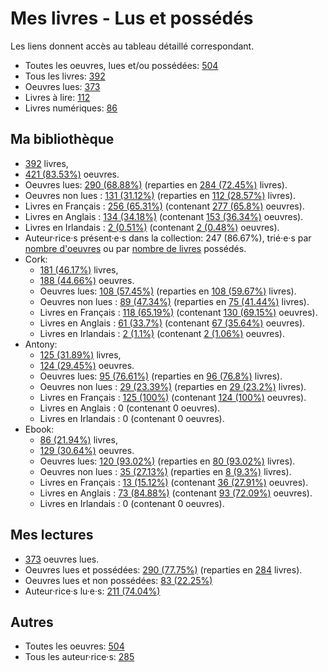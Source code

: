 # Mes livres - Lus et possédés

Les liens donnent accès au tableau détaillé correspondant.

- Toutes les oeuvres, lues et/ou possédées: [504](Lists/all_w.md)
- Tous les livres: [392](Lists/all_b.md)
- Oeuvres lues: [373](Lists/read_w.md)
- Livres à lire: [112](Lists/unread_owned_b.md)
- Livres numériques: [86](Lists/owned_ebook_b.md)

## Ma bibliothèque

- [392](Lists/owned_b.md) livres,
- [421 (83.53%)](Lists/owned_w.md) oeuvres.
- Oeuvres lues: [290 (68.88%)](Lists/read_owned_w.md) (reparties en [284 (72.45%)](Lists/read_owned_b.md) livres).
- Oeuvres non lues : [131 (31.12%)](Lists/unread_owned_w.md) (reparties en [112 (28.57%)](Lists/unread_owned_b.md) livres).
- Livres en Français : [256 (65.31%)](Lists/owned_fr_b.md) (contenant [277 (65.8%)](Lists/owned_fr_w.md) oeuvres).
- Livres en Anglais : [134 (34.18%)](Lists/owned_en_b.md) (contenant [153 (36.34%)](Lists/owned_en_w.md) oeuvres).
- Livres en Irlandais : [2 (0.51%)](Lists/owned_ga_b.md) (contenant [2 (0.48%)](Lists/owned_ga_w.md) oeuvres).
- Auteur·rice·s présent·e·s dans la collection: 247 (86.67%), trié·e·s par [nombre d'oeuvres](Lists/owned_w_a.md) ou par [nombre de livres](Lists/owned_b_a.md) possédés.
- Cork:
    - [181 (46.17%)](Lists/owned_cork_b.md) livres,
    - [188 (44.66%)](Lists/owned_cork_w.md) oeuvres.
    - Oeuvres lues: [108 (57.45%)](Lists/read_owned_cork_w.md) (reparties en [108 (59.67%)](Lists/read_owned_cork_b.md) livres).
    - Oeuvres non lues : [89 (47.34%)](Lists/unread_owned_cork_w.md) (reparties en [75 (41.44%)](Lists/unread_owned_cork_b.md) livres).
    - Livres en Français : [118 (65.19%)](Lists/owned_fr_cork_b.md) (contenant [130 (69.15%)](Lists/owned_fr_cork_w.md) oeuvres).
    - Livres en Anglais : [61 (33.7%)](Lists/owned_en_cork_b.md) (contenant [67 (35.64%)](Lists/owned_en_cork_w.md) oeuvres).
    - Livres en Irlandais : [2 (1.1%)](Lists/owned_ga_cork_b.md) (contenant [2 (1.06%)](Lists/owned_ga_cork_w.md) oeuvres).
- Antony:
    - [125 (31.89%)](Lists/owned_antony_b.md) livres,
    - [124 (29.45%)](Lists/owned_antony_w.md) oeuvres.
    - Oeuvres lues: [95 (76.61%)](Lists/read_owned_antony_w.md) (reparties en [96 (76.8%)](Lists/read_owned_antony_b.md) livres).
    - Oeuvres non lues : [29 (23.39%)](Lists/unread_owned_antony_w.md) (reparties en [29 (23.2%)](Lists/unread_owned_antony_b.md) livres).
    - Livres en Français : [125 (100%)](Lists/owned_fr_antony_b.md) (contenant [124 (100%)](Lists/owned_fr_antony_w.md) oeuvres).
    - Livres en Anglais : 0 (contenant 0 oeuvres).
    - Livres en Irlandais : 0 (contenant 0 oeuvres).
- Ebook:
    - [86 (21.94%)](Lists/owned_ebook_b.md) livres,
    - [129 (30.64%)](Lists/owned_ebook_w.md) oeuvres.
    - Oeuvres lues: [120 (93.02%)](Lists/read_owned_ebook_w.md) (reparties en [80 (93.02%)](Lists/read_owned_ebook_b.md) livres).
    - Oeuvres non lues : [35 (27.13%)](Lists/unread_owned_ebook_w.md) (reparties en [8 (9.3%)](Lists/unread_owned_ebook_b.md) livres).
    - Livres en Français : [13 (15.12%)](Lists/owned_fr_ebook_b.md) (contenant [36 (27.91%)](Lists/owned_fr_ebook_w.md) oeuvres).
    - Livres en Anglais : [73 (84.88%)](Lists/owned_en_ebook_b.md) (contenant [93 (72.09%)](Lists/owned_en_ebook_w.md) oeuvres).
    - Livres en Irlandais : 0 (contenant 0 oeuvres).

## Mes lectures

- [373](Lists/read_w.md) oeuvres lues.
- Oeuvres lues et possédées: [290 (77.75%)](Lists/read_owned_w.md) (reparties en [284](Lists/read_owned_b.md) livres).
- Oeuvres lues et non possédées: [83 (22.25%)](Lists/read_not_owned_w.md)
- Auteur·rice·s lu·e·s: [211 (74.04%)](Lists/read_a.md)

## Autres

- Toutes les oeuvres: [504](Lists/all_w.md)
- Tous les auteur·rice·s: [285](Lists/all_a.md)